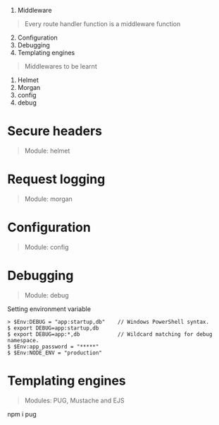 1. Middleware
> Every route handler function is a middleware function
2. Configuration
3. Debugging
4. Templating engines

> Middlewares to be learnt
1. Helmet
2. Morgan
3. config
4. debug
# Secure headers
> Module: helmet

# Request logging
> Module: morgan

# Configuration
> Module: config

# Debugging
> Module: debug

Setting environment variable

    > $Env:DEBUG = "app:startup,db"    // Windows PowerShell syntax.
    $ export DEBUG=app:startup,db
    $ export DEBUG=app:*,db            // Wildcard matching for debug namespace.
    $ $Env:app_password = "*****"
    $ $Env:NODE_ENV = "production"

# Templating engines
> Modules: PUG, Mustache and EJS

npm i pug
